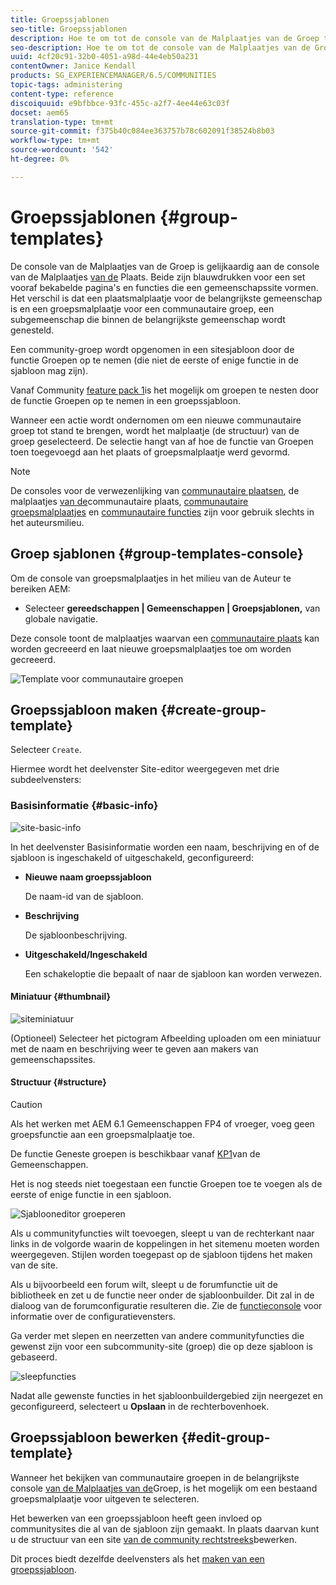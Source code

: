 ```yaml
---
title: Groepssjablonen
seo-title: Groepssjablonen
description: Hoe te om tot de console van de Malplaatjes van de Groep toegang te hebben
seo-description: Hoe te om tot de console van de Malplaatjes van de Groep toegang te hebben
uuid: 4cf20c91-32b0-4051-a98d-44e4eb50a231
contentOwner: Janice Kendall
products: SG_EXPERIENCEMANAGER/6.5/COMMUNITIES
topic-tags: administering
content-type: reference
discoiquuid: e9bfbbce-93fc-455c-a2f7-4ee44e63c03f
docset: aem65
translation-type: tm+mt
source-git-commit: f375b40c084ee363757b78c602091f38524b8b03
workflow-type: tm+mt
source-wordcount: '542'
ht-degree: 0%

---
```



# Groepssjablonen {#group-templates}

De console van de Malplaatjes van de Groep is gelijkaardig aan de console van de Malplaatjes [van de](/help/communities/sites.md) Plaats. Beide zijn blauwdrukken voor een set vooraf bekabelde pagina&#39;s en functies die een gemeenschapssite vormen. Het verschil is dat een plaatsmalplaatje voor de belangrijkste gemeenschap is en een groepsmalplaatje voor een communautaire groep, een subgemeenschap die binnen de belangrijkste gemeenschap wordt genesteld.

Een community-groep wordt opgenomen in een sitesjabloon door de functie [](/help/communities/functions.md#groups-function) Groepen op te nemen (die niet de eerste of enige functie in de sjabloon mag zijn).

Vanaf Community [feature pack 1](/help/communities/deploy-communities.md#latestfeaturepack)is het mogelijk om groepen te nesten door de functie Groepen op te nemen in een groepssjabloon.

Wanneer een actie wordt ondernomen om een nieuwe communautaire groep tot stand te brengen, wordt het malplaatje (de structuur) van de groep geselecteerd. De selectie hangt van af hoe de functie van Groepen toen toegevoegd aan het plaats of groepsmalplaatje werd gevormd.

>[!NOTE]
>
>De consoles voor de verwezenlijking van [communautaire plaatsen](/help/communities/sites-console.md), de malplaatjes [van de](/help/communities/sites.md)communautaire plaats, [communautaire groepsmalplaatjes](/help/communities/tools-groups.md) en [communautaire functies](/help/communities/functions.md) zijn voor gebruik slechts in het auteursmilieu.

## Groep sjablonen {#group-templates-console}

Om de console van groepsmalplaatjes in het milieu van de Auteur te bereiken AEM:

* Selecteer **gereedschappen | Gemeenschappen | Groepsjablonen,** van globale navigatie.

Deze console toont de malplaatjes waarvan een [communautaire plaats](/help/communities/sites-console.md) kan worden gecreeerd en laat nieuwe groepsmalplaatjes toe om worden gecreeerd.

![Template voor communautaire groepen](assets/groups-template.png)

## Groepssjabloon maken {#create-group-template}

Selecteer `Create`.

Hiermee wordt het deelvenster Site-editor weergegeven met drie subdeelvensters:

### Basisinformatie {#basic-info}

![site-basic-info](assets/site-basic-info.png)

In het deelvenster Basisinformatie worden een naam, beschrijving en of de sjabloon is ingeschakeld of uitgeschakeld, geconfigureerd:

* **Nieuwe naam groepssjabloon**

   De naam-id van de sjabloon.

* **Beschrijving**

   De sjabloonbeschrijving.

* **Uitgeschakeld/Ingeschakeld**

   Een schakeloptie die bepaalt of naar de sjabloon kan worden verwezen.

#### Miniatuur {#thumbnail}

![siteminiatuur](assets/site-thumbnail.png)

(Optioneel) Selecteer het pictogram Afbeelding uploaden om een miniatuur met de naam en beschrijving weer te geven aan makers van gemeenschapssites.

#### Structuur {#structure}

>[!CAUTION]
>
>Als het werken met AEM 6.1 Gemeenschappen FP4 of vroeger, voeg geen groepsfunctie aan een groepsmalplaatje toe.
>
>De functie Geneste groepen is beschikbaar vanaf [KP1](/help/communities/communities.md#latestfeaturepack)van de Gemeenschappen.
>
>Het is nog steeds niet toegestaan een functie Groepen toe te voegen als de eerste of enige functie in een sjabloon.

![Sjablooneditor groeperen](assets/template-editor.png)

Als u communityfuncties wilt toevoegen, sleept u van de rechterkant naar links in de volgorde waarin de koppelingen in het sitemenu moeten worden weergegeven. Stijlen worden toegepast op de sjabloon tijdens het maken van de site.

Als u bijvoorbeeld een forum wilt, sleept u de forumfunctie uit de bibliotheek en zet u de functie neer onder de sjabloonbuilder. Dit zal in de dialoog van de forumconfiguratie resulteren die. Zie de [functieconsole](/help/communities/functions.md) voor informatie over de configuratievensters.

Ga verder met slepen en neerzetten van andere communityfuncties die gewenst zijn voor een subcommunity-site (groep) die op deze sjabloon is gebaseerd.

![sleepfuncties](assets/dragfunctions.png)

Nadat alle gewenste functies in het sjabloonbuildergebied zijn neergezet en geconfigureerd, selecteert u **Opslaan** in de rechterbovenhoek.

## Groepssjabloon bewerken {#edit-group-template}

Wanneer het bekijken van communautaire groepen in de belangrijkste console [van de Malplaatjes van de](#group-templates-console)Groep, is het mogelijk om een bestaand groepsmalplaatje voor uitgeven te selecteren.

Het bewerken van een groepssjabloon heeft geen invloed op communitysites die al van de sjabloon zijn gemaakt. In plaats daarvan kunt u de structuur van een site [van de community rechtstreeks](/help/communities/sites-console.md#modify-structure)bewerken.

Dit proces biedt dezelfde deelvensters als het [maken van een groepssjabloon](#create-group-template).

